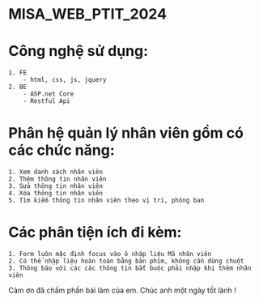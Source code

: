 # MISA_WEB_PTIT_2024
# Công nghệ sử dụng:
    1. FE
        - html, css, js, jquery
    2. BE
        - ASP.net Core
        - Restful Api

# Phân hệ quản lý nhân viên gồm có các chức năng:
    1. Xem danh sách nhân viên
    2. Thêm thông tin nhân viên
    3. Sửa thông tin nhân viên
    4. Xóa thông tin nhân viên
    5. Tìm kiếm thông tin nhân viên theo vị trí, phòng ban

# Các phân tiện ích đi kèm:
    1. Form luôn mặc định focus vào ô nhập liệu Mã nhân viên
    2. Có thể nhập liệu hoàn toàn bằng bàn phím, không cần dùng chuột
    3. Thông báo với các các thông tin bắt buộc phải nhập khi thêm nhân viên

Cảm ơn đã chấm phần bài làm của em.
Chúc anh một ngày tốt lành !


    

    